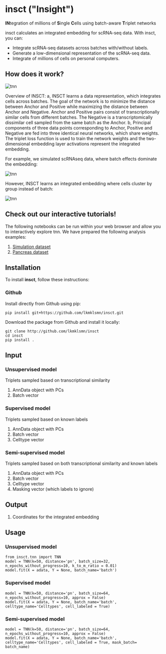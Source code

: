 # insct ("Insight")
**IN**tegration of millions of **S**ingle **C**ells using batch-aware **T**riplet networks

insct calculates an integrated embedding for scRNA-seq data. With insct, you can:

* Integrate scRNA-seq datasets across batches with/without labels.
* Generate a low-dimensional representation of the scRNA-seq data.
* Integrate of millions of cells on personal computers.

## How does it work?
![tnn](https://github.com/lkmklsmn/insct/blob/master/TNN_schematic.jpg)

Overview of INSCT: a, INSCT learns a data representation, which integrates cells across batches. The goal of the network is to minimize the distance between Anchor and Positive while maximizing the distance between Anchor and Negative. Anchor and Positive pairs consist of transcriptionally similar cells from different batches. The Negative is a transcriptomically dissimilar cell sampled from the same batch as the Anchor. b, Principal components of three data points corresponding to Anchor, Positive and Negative are fed into three identical neural networks, which share weights. The triplet loss function is used to train the network weights and the two-dimensional embedding layer activations represent the integrated embedding.

For example, we simulated scRNAseq data, where batch effects dominate the embedding:

![tnn](https://github.com/lkmklsmn/insct/blob/master/umap_embedding.png)

However, INSCT learns an integrated embedding where cells cluster by group instead of batch:

![tnn](https://github.com/lkmklsmn/insct/blob/master/Simulation_animation.gif)

## Check out our interactive tutorials!
The following notebooks can be run within your web browser and allow you to interactively explore tnn. We have prepared the following analysis examples:
1. [Simulation dataset](https://github.com/lkmklsmn/bbtnn/tree/master/examples/TNN_Simulation.ipynb)
2. [Pancreas dataset](https://github.com/lkmklsmn/bbtnn/tree/master/examples/TNN_pancreas_comparison.ipynb)

## Installation

To install **insct**, follow these instructions:


### Github

Install directly from Github using pip:

```alias
pip install git+https://github.com/lkmklsmn/insct.git
```

Download the package from Github and install it locally:

```alias
git clone http://github.com/lkmklsmn/insct
cd insct
pip install .
```

## Input
### Unsupervised model
Triplets sampled based on transcriptional similarity
1. AnnData object with PCs
2. Batch vector

### Supervised model
Triplets sampled based on known labels
1. AnnData object with PCs
2. Batch vector
3. Celltype vector

### Semi-supervised model
Triplets sampled based on both transcriptional similarity and known labels
1. AnnData object with PCs
2. Batch vector
3. Celltype vector
4. Masking vector (which labels to ignore)

## Output
1. Coordinates for the integrated embedding

## Usage
### Unsupervised model

```alias
from insct.tnn import TNN
model = TNN(k=50, distance='pn', batch_size=32, n_epochs_without_progress=10, k_to_m_ratio = 0.01)
model.fit(X = adata, Y = None, batch_name='batch')
```

### Supervised model
```alias
model = TNN(k=50, distance='pn', batch_size=64, n_epochs_without_progress=10, approx = False)
model.fit(X = adata, Y = None, batch_name='batch', celltype_name='Celltypes', cell_labeled = True)
```

### Semi-supervised model

```alias
model = TNN(k=50, distance='pn', batch_size=64, n_epochs_without_progress=10, approx = False)
model.fit(X = adata, Y = None, batch_name='batch', celltype_name='Celltypes', cell_labeled = True, mask_batch= batch_name)
```
